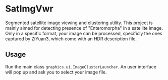 # SatImgVwr

Segmented satellite image viewing and clustering utility.
This project is mainly aimed for detecting presence of "Enteromorpha" in a satellite image.
Only in a specific format, your image can be processed, specificly the ones captured by ZiYuan3, which come with an HDR description file.

## Usage

Run the main class `graphics.ui.ImageClusterLauncher`.
An user interface will pop up and ask you to select your image file.

